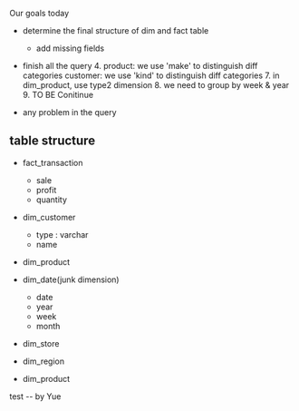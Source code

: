 Our goals today
* determine the final structure of dim and fact table
    * add missing fields

* finish all the query
    4. product: we use 'make' to distinguish diff categories
        customer: we use 'kind' to distinguish diff categories
    7. in dim_product, use type2 dimension
    8. we need to group by week & year
    9. TO BE Conitinue

* any problem in the query




## table structure
* fact_transaction
    * sale
    * profit
    * quantity

* dim_customer
    * type : varchar
    * name

* dim_product

* dim_date(junk dimension)
    * date
    * year
    * week
    * month

* dim_store

* dim_region

* dim_product

test -- by Yue


